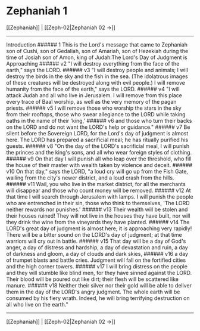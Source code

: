# Zephaniah 1

[[Zephaniah]] | [[Zeph-02|Zephaniah 02 →]]
***

Introduction ###### 1 This is the Lord's message that came to Zephaniah son of Cushi, son of Gedaliah, son of Amariah, son of Hezekiah during the time of Josiah son of Amon, king of Judah:The Lord's Day of Judgment is Approaching ###### v2 "I will destroy everything from the face of the earth," says the LORD. ###### v3 "I will destroy people and animals; I will destroy the birds in the sky and the fish in the sea. (The idolatrous images of these creatures will be destroyed along with evil people.) I will remove humanity from the face of the earth," says the LORD. ###### v4 "I will attack Judah and all who live in Jerusalem. I will remove from this place every trace of Baal worship, as well as the very memory of the pagan priests. ###### v5 I will remove those who worship the stars in the sky from their rooftops, those who swear allegiance to the LORD while taking oaths in the name of their 'king,' ###### v6 and those who turn their backs on the LORD and do not want the LORD's help or guidance." ###### v7 Be silent before the Sovereign LORD, for the Lord's day of judgment is almost here. The LORD has prepared a sacrificial meal; he has ritually purified his guests. ###### v8 "On the day of the LORD's sacrificial meal, I will punish the princes and the king's sons, and all who wear foreign styles of clothing. ###### v9 On that day I will punish all who leap over the threshold, who fill the house of their master with wealth taken by violence and deceit. ###### v10 On that day," says the LORD, "a loud cry will go up from the Fish Gate, wailing from the city's newer district, and a loud crash from the hills. ###### v11 Wail, you who live in the market district, for all the merchants will disappear and those who count money will be removed. ###### v12 At that time I will search through Jerusalem with lamps. I will punish the people who are entrenched in their sin, those who think to themselves, 'The LORD neither rewards nor punishes.' ###### v13 Their wealth will be stolen and their houses ruined! They will not live in the houses they have built, nor will they drink the wine from the vineyards they have planted. ###### v14 The LORD's great day of judgment is almost here; it is approaching very rapidly! There will be a bitter sound on the LORD's day of judgment; at that time warriors will cry out in battle. ###### v15 That day will be a day of God's anger, a day of distress and hardship, a day of devastation and ruin, a day of darkness and gloom, a day of clouds and dark skies, ###### v16 a day of trumpet blasts and battle cries. Judgment will fall on the fortified cities and the high corner towers. ###### v17 I will bring distress on the people and they will stumble like blind men, for they have sinned against the LORD. Their blood will be poured out like dirt; their flesh will be scattered like manure. ###### v18 Neither their silver nor their gold will be able to deliver them in the day of the LORD's angry judgment. The whole earth will be consumed by his fiery wrath. Indeed, he will bring terrifying destruction on all who live on the earth."

***
[[Zephaniah]] | [[Zeph-02|Zephaniah 02 →]]
